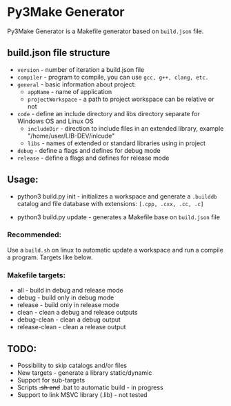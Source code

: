 # Py3Make Generator

Py3Make Generator is a Makefile generator based on `build.json` file.

## build.json file structure

* `version` - number of iteration a build.json file
* `compiler` - program to compile, you can use `gcc, g++, clang, etc.`
* `general` - basic information about project:
    * `appName` - name of application
    * `projectWorkspace` - a path to project workspace can be relative or not
* `code` - define an include directory and libs directory separate for Windows OS and Linux OS
    * `includeDir` - direction to include files in an extended library, example "/home/user/LIB-DEV/inlcude"
    * `libs` - names of extended or standard libraries using in project
* `debug` - define a flags and defines for debug mode
* `release` - define a flags and defines for release mode


## Usage:
* python3 build.py init - initializes a workspace and generate a `.builddb` catalog and file database with extensions: `[.cpp, .cxx, .cc, .c]`

* python3 build.py update - generates a Makefile base on `build.json` file

### Recommended:
Use a `build.sh` on linux to automatic update a workspace and run a compile a program. Targets like below.

### Makefile targets:
* all - build in debug and release mode
* debug - build only in debug mode
* release - build only in release mode
* clean - clean a debug and release outputs
* debug-clean - clean a debug output
* release-clean - clean a release output

## TODO:
* Possibility to skip catalogs and/or files
* New targets - generate a library static/dynamic
* Support for sub-targets
* Scripts ~~.sh and~~ .bat to automatic build - in progress
* Support to link MSVC library (.lib) - not tested
